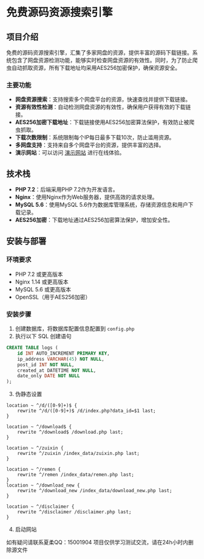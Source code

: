 # 免费源码资源搜索引擎

## 项目介绍

免费的源码资源搜索引擎，汇集了多家网盘的资源，提供丰富的源码下载链接。系统包含了网盘资源检测功能，能够实时检查网盘资源的有效性。同时，为了防止爬虫自动抓取资源，所有下载地址均采用AES256加密保护，确保资源安全。

### 主要功能

- **网盘资源搜索**：支持搜索多个网盘平台的资源，快速查找并提供下载链接。
- **资源有效性检测**：自动检测网盘资源的有效性，确保用户获得有效的下载链接。
- **AES256加密下载地址**：下载链接使用AES256加密算法保护，有效防止被爬虫抓取。
- **下载次数限制**：系统限制每个IP每日最多下载10次，防止滥用资源。
- **多网盘支持**：支持来自多个网盘平台的资源，提供丰富的选择。
- **演示网站**：可以访问 [演示网站](https://zy.aa1.cn) 进行在线体验。

## 技术栈

- **PHP 7.2**：后端采用PHP 7.2作为开发语言。
- **Nginx**：使用Nginx作为Web服务器，提供高效的请求处理。
- **MySQL 5.6**：使用MySQL 5.6作为数据库管理系统，存储资源信息和用户下载记录。
- **AES256加密**：下载地址通过AES256加密算法保护，增加安全性。

## 安装与部署

### 环境要求

- PHP 7.2 或更高版本
- Nginx 1.14 或更高版本
- MySQL 5.6 或更高版本
- OpenSSL（用于AES256加密）

### 安装步骤

1. 创建数据库，将数据库配置信息配置到 `config.php`
2. 执行以下 SQL 创建语句

```sql
CREATE TABLE logs (
    id INT AUTO_INCREMENT PRIMARY KEY,
    ip_address VARCHAR(45) NOT NULL,
    post_id INT NOT NULL,
    created_at DATETIME NOT NULL,
    date_only DATE NOT NULL
);
```
3. 伪静态设置
   
```
location ~ ^/d/([0-9]+)$ {
    rewrite ^/d/([0-9]+)$ /d/index.php?data_id=$1 last;
}

location ~ ^/download$ {
    rewrite ^/download$ /download.php last;
}

location ~ ^/zuixin {
    rewrite ^/zuixin /index_data/zuixin.php last;
}

location ~ ^/remen {
    rewrite ^/remen /index_data/remen.php last;
}
location ~ ^/download_new {
    rewrite ^/download_new /index_data/download_new.php last;
}

location ~ ^/disclaimer {
    rewrite ^/disclaimer /disclaimer.php last;
}
```

4. 启动网站

如有疑问请联系夏柔QQ：15001904
项目仅供学习测试交流，请在24h小时内删除源文件
